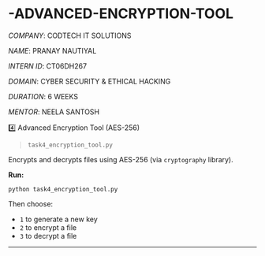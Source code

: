# -ADVANCED-ENCRYPTION-TOOL

*COMPANY*: CODTECH IT SOLUTIONS

*NAME*: PRANAY NAUTIYAL

*INTERN ID*: CT06DH267

*DOMAIN*: CYBER SECURITY & ETHICAL HACKING

*DURATION*: 6 WEEKS

*MENTOR*: NEELA SANTOSH

4️⃣ Advanced Encryption Tool (AES-256)
> `task4_encryption_tool.py`

Encrypts and decrypts files using AES-256 (via `cryptography` library).

**Run:**
```
python task4_encryption_tool.py
```

Then choose:
- `1` to generate a new key
- `2` to encrypt a file
- `3` to decrypt a file

---


